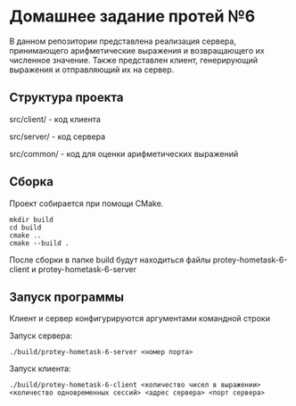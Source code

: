 # Домашнее задание протей №6

В данном репозитории представлена реализация сервера, принимающего арифметические выражения и возвращающего их численное значение. Также представлен клиент, генерирующий выражения и отправляющий их на сервер.

## Структура проекта

src/client/ - код клиента

src/server/ - код сервера

src/common/ - код для оценки арифметических выражений

## Сборка

Проект собирается при помощи CMake.

```
mkdir build
cd build
cmake ..
cmake --build .
```

После сборки в папке build будут находиться файлы protey-hometask-6-client и protey-hometask-6-server

## Запуск программы

Клиент и сервер конфигурируются аргументами командной строки

Запуск сервера:

```
./build/protey-hometask-6-server <номер порта>
```

Запуск клиента:

```
./build/protey-hometask-6-client <количество чисел в выражении> <количество одновременных сессий> <адрес сервера> <порт сервера>
```